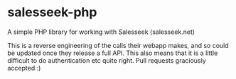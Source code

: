 salesseek-php
=============

A simple PHP library for working with Salesseek (salesseek.net)

This is a reverse engineering of the calls their webapp makes, and so could be updated once they release a full API. This also means that it is a little difficult to do authentication etc quite right. Pull requests graciously accepted :)